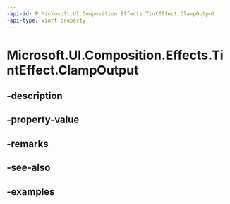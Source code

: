 ```yaml
---
-api-id: P:Microsoft.UI.Composition.Effects.TintEffect.ClampOutput
-api-type: winrt property
---
```


<!-- Property syntax.
public bool ClampOutput { get;  set; }
-->

# Microsoft.UI.Composition.Effects.TintEffect.ClampOutput

## -description

## -property-value

## -remarks

## -see-also

## -examples

